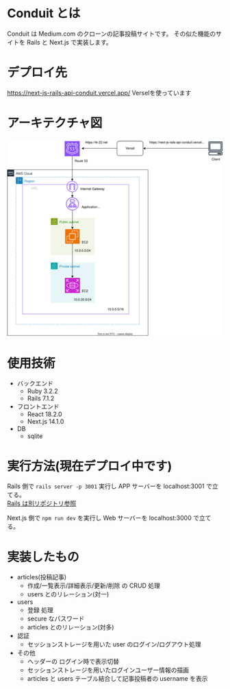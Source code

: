 # Conduit とは

Conduit は Medium.com のクローンの記事投稿サイトです。
その似た機能のサイトを Rails と Next.js で実装します。

# デプロイ先
https://next-js-rails-api-conduit.vercel.app/
Verselを使っています

# アーキテクチャ図
![アーキテクチャ図](AWS_conduit_infra.svg)

# 使用技術

- バックエンド
  - Ruby 3.2.2
  - Rails 7.1.2
- フロントエンド
  - React 18.2.0
  - Next.js 14.1.0
- DB
  - sqlite

# 実行方法(現在デプロイ中です)

Rails 側で
`rails server -p 3001`
実行し APP サーバーを localhost:3001
で立てる。  
[Rails は別リポジトリ参照](https://github.com/Taku1103/API_Realworld_Quest)

Next.js 側で
`npm run dev`
を実行し Web サーバーを localhost:3000 で立てる。

# 実装したもの

- articles(投稿記事)
  - 作成/一覧表示/詳細表示/更新/削除 の CRUD 処理
  - users とのリレーション(対一)
- users
  - 登録 処理
  - secure なパスワード
  - articles とのリレーション(対多)
- 認証
  - セッションストレージを用いた user のログイン/ログアウト処理
- その他
  - ヘッダーの ログイン時で表示切替
  - セッションストレージを用いたログインユーザー情報の描画
  - articles と users テーブル結合して記事投稿者の username を表示
